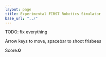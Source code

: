 ```yaml
---
layout: page
title: Experimental FIRST Robotics Simulator
base_url: "../"
---
```


TODO: fix everything

<script src="{{ page.base_url }}js/physics/physi.js" type="text/javascript"></script>

<script type="text/javascript">

$(document).ready(function() {
  simulator.simulator($('#simulator'))
});

</script>

<style type="text/css">

  #page-body {
    width: 780px;
  }

</style>

Arrow keys to move, spacebar to shoot frisbees

Score:<b id="score">0</b>

<div id="simulator">
</div>

